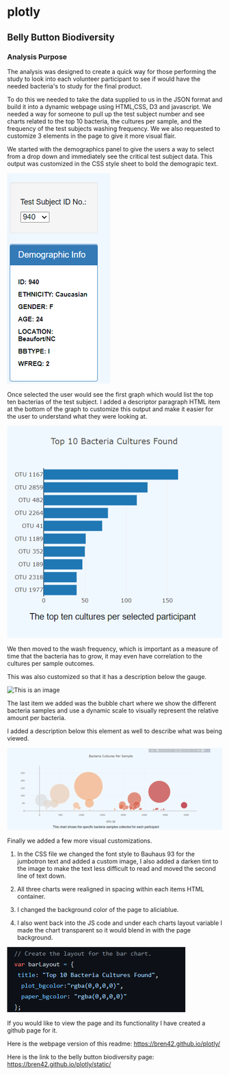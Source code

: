 # plotly

## Belly Button Biodiversity 

### Analysis Purpose

The analysis was designed to create a quick way for those performing the study to look into each volunteer participant to see if would have the needed bacteria's to study for the final product. 

To do this we needed to take the data supplied to us in the JSON format and build it into a dynamic webpage using HTML,CSS, D3 and javascript. We needed a way for someone to pull up the test subject number and see charts related to the top 10 bacteria, the cultures per sample, and the frequency of the test subjects washing frequency. We we also requested to customize 3 elements in the page to give it more visual flair.

We started with the demographics panel to give the users a way to select from a drop down and immediately see the critical test subject data.
This output was customized in the CSS style sheet to bold the demograpic text.

![This is an image](https://github.com/Bren42/plotly/blob/main/static/images/demographics.png?raw=true)

Once selected the user would see the first graph which would list the top ten bacterias of the test subject.
I added a descriptor paragraph HTML item at the bottom of the graph to customize this output and make it easier for the user to understand what they were looking at.

![This is an image](https://github.com/Bren42/plotly/blob/main/static/images/top_ten.png?raw=true)

We then moved to the wash frequency, which is important as a measure of time that the bacteria has to grow, it may even have correlation to the cultures per sample outcomes. 

This was also customized so that it has a description below the gauge.

![This is an image](https://user-images.githubusercontent.com/105946959/193912872-3ab1bb86-a422-48a5-91f1-02ea190ea698.png)

The last item we added was the bubble chart where we show the different bacteria samples and use a dynamic scale to visually represent the relative amount per bacteria.

I added a description below this element as well to describe what was being viewed.

![This is an image](https://github.com/Bren42/plotly/blob/main/static/images/cultures_per_sample.png?raw=true)

Finally we added a few more visual customizations. 

1. In the CSS file we changed the font style to Bauhaus 93 for the jumbotron text and added a custom image, I also added a darken tint to the image to make the text less difficult to read and moved the second line of text down.

2. All three charts were realigned in spacing within each items HTML container.

3. I changed the background color of the page to aliciablue.

4. I also went back into the JS code and under each charts layout variable I made the chart transparent so it would blend in with the page background.

![This is an image](https://github.com/Bren42/plotly/blob/main/static/images/transparent.png?raw=true)

If you would like to view the page and its functionality I have created a github page for it.

Here is the webpage version of this readme: https://bren42.github.io/plotly/

Here is the link to the belly button biodiversity page: https://bren42.github.io/plotly/static/


